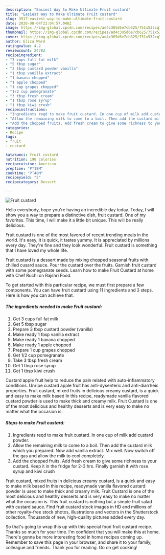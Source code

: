 ```yaml
---
description: "Easiest Way to Make Ultimate Fruit custard"
title: "Easiest Way to Make Ultimate Fruit custard"
slug: 3917-easiest-way-to-make-ultimate-fruit-custard
date: 2020-08-04T22:04:57.048Z
image: https://img-global.cpcdn.com/recipes/ad4c305d6e7cb625/751x532cq70/fruit-custard-recipe-main-photo.jpg
thumbnail: https://img-global.cpcdn.com/recipes/ad4c305d6e7cb625/751x532cq70/fruit-custard-recipe-main-photo.jpg
cover: https://img-global.cpcdn.com/recipes/ad4c305d6e7cb625/751x532cq70/fruit-custard-recipe-main-photo.jpg
author: Eliza Ward
ratingvalue: 4.2
reviewcount: 24782
recipeingredient:
- "3 cups full fat milk"
- "5 tbsp sugar"
- "3 tbsp custard powder vanilla"
- "1 tbsp vanilla extract"
- "1 banana chopped"
- "1 apple chopped"
- "1 cup grapes chopped"
- "1/2 cup pomegranate"
- "3 tbsp fresh cream"
- "1 tbsp rose syrup"
- "1 tbsp kiwi crush"
recipeinstructions:
- "Ingredients reqd to make fruit custard. In one cup of milk add custard powder."
- "Allow the remaining milk to come to a boil. Then add the custard milk which you prepared. Now add vanilla extract. Mix well. Now switch off the gas and allow the milk to cool completely."
- "Add the chopped fruits. Add fresh cream to give some richness to your custard. Keep it in the fridge for 2-3 hrs. Finally garnish it with rose syrup and kiwi crush"
categories:
- Recipe
tags:
- fruit
- custard

katakunci: fruit custard 
nutrition: 198 calories
recipecuisine: American
preptime: "PT18M"
cooktime: "PT48M"
recipeyield: "2"
recipecategory: Dessert

---
```



![Fruit custard](https://img-global.cpcdn.com/recipes/ad4c305d6e7cb625/751x532cq70/fruit-custard-recipe-main-photo.jpg)

Hello everybody, hope you're having an incredible day today. Today, I will show you a way to prepare a distinctive dish, fruit custard. One of my favorites. This time, I will make it a little bit unique. This will be really delicious.

Fruit custard is one of the most favored of recent trending meals in the world. It's easy, it is quick, it tastes yummy. It is appreciated by millions every day. They're fine and they look wonderful. Fruit custard is something that I have loved my whole life.

Fruit custard is a dessert made by mixing chopped seasonal fruits with chilled cusard sauce. Pour the custard over the fruits. Garnish fruit custard with some pomegranate seeds. Learn how to make Fruit Custard at home with Chef Ruchi on Rajshri Food.


To get started with this particular recipe, we must first prepare a few components. You can have fruit custard using 11 ingredients and 3 steps. Here is how you can achieve that.

<!--inarticleads1-->

##### The ingredients needed to make Fruit custard:

1. Get 3 cups full fat milk
1. Get 5 tbsp sugar
1. Prepare 3 tbsp custard powder (vanilla)
1. Make ready 1 tbsp vanilla extract
1. Make ready 1 banana chopped
1. Make ready 1 apple chopped
1. Prepare 1 cup grapes chopped
1. Get 1/2 cup pomegranate
1. Take 3 tbsp fresh cream
1. Get 1 tbsp rose syrup
1. Get 1 tbsp kiwi crush


Custard apple fruit help to reduce the pain related with auto-inflammatory conditions. Unripe custard apple fruit has anti-dysenteric and anti-diarrheic properties. Fruit custard, mixed fruits in delicious creamy custard, is a quick and easy to make milk based In this recipe, readymade vanilla flavored custard powder is used to make thick and creamy milk. Fruit Custard is one of the most delicious and healthy desserts and is very easy to make no matter what the occasion is. 

<!--inarticleads2-->

##### Steps to make Fruit custard:

1. Ingredients reqd to make fruit custard. In one cup of milk add custard powder.
1. Allow the remaining milk to come to a boil. Then add the custard milk which you prepared. Now add vanilla extract. Mix well. Now switch off the gas and allow the milk to cool completely.
1. Add the chopped fruits. Add fresh cream to give some richness to your custard. Keep it in the fridge for 2-3 hrs. Finally garnish it with rose syrup and kiwi crush


Fruit custard, mixed fruits in delicious creamy custard, is a quick and easy to make milk based In this recipe, readymade vanilla flavored custard powder is used to make thick and creamy milk. Fruit Custard is one of the most delicious and healthy desserts and is very easy to make no matter what the occasion is. This fruit custard is nothing but a simple fruit salad with custard sauce. Find fruit custard stock images in HD and millions of other royalty-free stock photos, illustrations and vectors in the Shutterstock collection. Thousands of new, high-quality pictures added every day. 

So that's going to wrap this up with this special food fruit custard recipe. Thanks so much for your time. I'm confident that you will make this at home. There's gonna be more interesting food in home recipes coming up. Remember to save this page in your browser, and share it to your family, colleague and friends. Thank you for reading. Go on get cooking!
